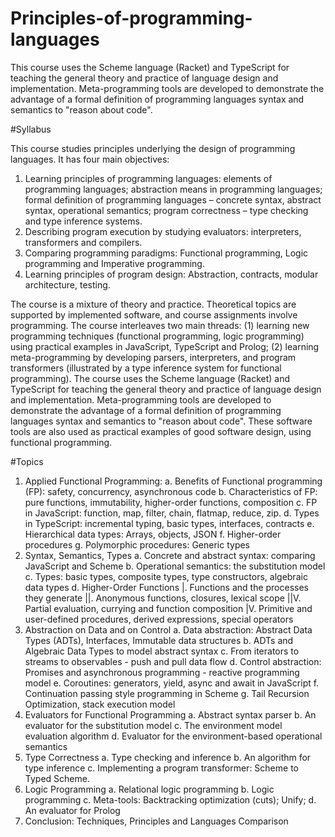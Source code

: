 # Principles-of-programming-languages
This course uses the Scheme language (Racket) and TypeScript for teaching the general theory and practice of language design and implementation. Meta-programming tools are developed to demonstrate the advantage of a formal definition of programming languages syntax and semantics to "reason about code". 

#Syllabus

This course studies principles underlying the design of programming languages. It has four main objectives:
1.	Learning principles of programming languages: elements of programming languages; abstraction means in programming languages; formal definition of programming languages – concrete syntax, abstract syntax, operational semantics; program correctness – type checking and type inference systems.
2.	Describing program execution by studying evaluators: interpreters, transformers and compilers. 
3.	Comparing programming paradigms: Functional programming, Logic programming and Imperative programming.
4.	Learning principles of program design: Abstraction, contracts, modular architecture, testing.

The course is a mixture of theory and practice. 
Theoretical topics are supported by implemented software, and course assignments involve programming. 
The course interleaves two main threads: (1) learning new programming techniques (functional programming, logic programming) using practical examples in JavaScript, TypeScript and Prolog; (2) learning meta-programming by developing parsers, interpreters, and program transformers (illustrated by a type inference system for functional programming). 
The course uses the Scheme language (Racket) and TypeScript for teaching the general theory and practice of language design and implementation. Meta-programming tools are developed to demonstrate the advantage of a formal definition of programming languages syntax and semantics to "reason about code". These software tools are also used as practical examples of good software design, using functional programming.

#Topics

1.	Applied Functional Programming:
a.	Benefits of Functional programming (FP): safety, concurrency, asynchronous code
b.	Characteristics of FP: pure functions, immutability, higher-order functions, composition
c.	FP in JavaScript: function, map, filter, chain, flatmap, reduce, zip.
d.	Types in TypeScript: incremental typing, basic types, interfaces, contracts
e.	Hierarchical data types: Arrays, objects, JSON
f.	Higher-order procedures
g.	Polymorphic procedures: Generic types
2.	Syntax, Semantics, Types
a.	Concrete and abstract syntax: comparing JavaScript and Scheme
b.	Operational semantics: the substitution model
c.	Types: basic types, composite types, type constructors, algebraic data types
d.	Higher-Order Functions
|.	Functions and the processes they generate
||.	Anonymous functions, closures, lexical scope
||V.	Partial evaluation, currying and function composition
|V.	Primitive and user-defined procedures, derived expressions, special operators
3.	Abstraction on Data and on Control
a.	Data abstraction: Abstract Data Types (ADTs), Interfaces, Immutable data structures
b.	ADTs and Algebraic Data Types to model abstract syntax
c.	From iterators to streams to observables - push and pull data flow
d.	Control abstraction: Promises and asynchronous programming - reactive programming model
e.	Coroutines: generators, yield, async and await in JavaScript
f.	Continuation passing style programming in Scheme
g.	Tail Recursion Optimization, stack execution model
4.	Evaluators for Functional Programming
a.	Abstract syntax parser
b.	An evaluator for the substitution model
c.	The environment model evaluation algorithm
d.	Evaluator for the environment-based operational semantics
5.	Type Correctness
a.	Type checking and inference
b.	An algorithm for type inference
c.	Implementing a program transformer: Scheme to Typed Scheme.
6.	Logic Programming
a.	Relational logic programming
b.	Logic programming
c.	Meta-tools: Backtracking optimization (cuts); Unify;
d.	An evaluator for Prolog
7.	Conclusion: Techniques, Principles and Languages Comparison
